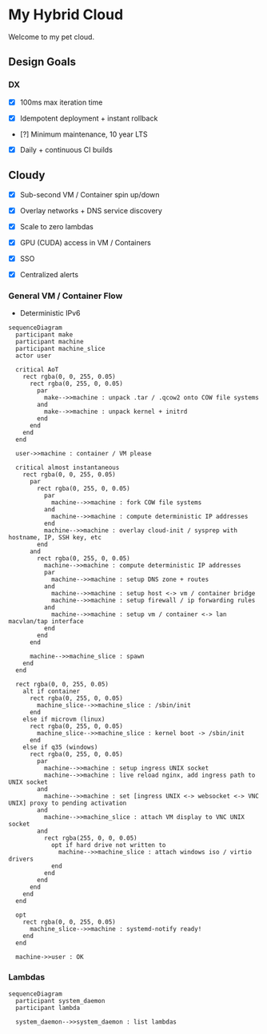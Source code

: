 # My Hybrid Cloud

Welcome to my pet cloud.

## Design Goals

### DX

- [x] 100ms max iteration time

- [x] Idempotent deployment + instant rollback

- [?] Minimum maintenance, 10 year LTS

- [x] Daily + continuous CI builds

## Cloudy

- [x] Sub-second VM / Container spin up/down

- [x] Overlay networks + DNS service discovery

- [x] Scale to zero lambdas

- [x] GPU (CUDA) access in VM / Containers

- [x] SSO

- [x] Centralized alerts

### General VM / Container Flow

- Deterministic IPv6

```mermaid
sequenceDiagram
  participant make
  participant machine
  participant machine_slice
  actor user

  critical AoT
    rect rgba(0, 0, 255, 0.05)
      rect rgba(0, 255, 0, 0.05)
        par
          make-->>machine : unpack .tar / .qcow2 onto COW file systems
        and
          make-->>machine : unpack kernel + initrd
        end
      end
    end
  end

  user->>machine : container / VM please

  critical almost instantaneous
    rect rgba(0, 0, 255, 0.05)
      par
        rect rgba(0, 255, 0, 0.05)
          par
            machine-->>machine : fork COW file systems
          and
            machine-->>machine : compute deterministic IP addresses
          end
          machine-->>machine : overlay cloud-init / sysprep with hostname, IP, SSH key, etc
        end
      and
        rect rgba(0, 255, 0, 0.05)
          machine-->>machine : compute deterministic IP addresses
          par
            machine-->>machine : setup DNS zone + routes
          and
            machine-->>machine : setup host <-> vm / container bridge
            machine-->>machine : setup firewall / ip forwarding rules
          and
            machine-->>machine : setup vm / container <-> lan macvlan/tap interface
          end
        end
      end

      machine-->>machine_slice : spawn
    end
  end

  rect rgba(0, 0, 255, 0.05)
    alt if container
      rect rgba(0, 255, 0, 0.05)
        machine_slice-->>machine_slice : /sbin/init
      end
    else if microvm (linux)
      rect rgba(0, 255, 0, 0.05)
        machine_slice-->>machine_slice : kernel boot -> /sbin/init
      end
    else if q35 (windows)
      rect rgba(0, 255, 0, 0.05)
        par
          machine-->>machine : setup ingress UNIX socket
          machine-->>machine : live reload nginx, add ingress path to UNIX socket
        and
          machine-->>machine : set [ingress UNIX <-> websocket <-> VNC UNIX] proxy to pending activation
        and
          machine-->>machine_slice : attach VM display to VNC UNIX socket
        and
          rect rgba(255, 0, 0, 0.05)
            opt if hard drive not written to
              machine-->>machine_slice : attach windows iso / virtio drivers
            end
          end
        end
      end
    end
  end

  opt
    rect rgba(0, 0, 255, 0.05)
      machine_slice-->>machine : systemd-notify ready!
    end
  end

  machine->>user : OK
```

### Lambdas

```mermaid
sequenceDiagram
  participant system_daemon
  participant lambda

  system_daemon-->>system_daemon : list lambdas
```
